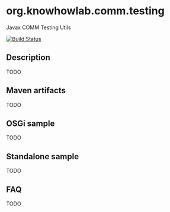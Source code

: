 # org.knowhowlab.comm.testing
Javax COMM Testing Utils

[![Build Status](https://travis-ci.org/knowhowlab/org.knowhowlab.comm.testing.svg?branch=master)](https://travis-ci.org/knowhowlab/org.knowhowlab.comm.testing)

## Description

TODO

## Maven artifacts

TODO

## OSGi sample

TODO

## Standalone sample

TODO

## FAQ

TODO